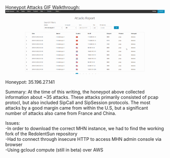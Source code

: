 Honeypot Attacks GIF Walkthrough: ![](https://github.com/ConnorCason/CodePath-Week-9/blob/master/attacks.gif)

Honeypot: 35.196.27.141

Summary: At the time of this writing, the honeypot above collected information about ~35 attacks. These attacks primarily consisted of pcap protocl, but also included SipCall and SipSession protocols. The most attacks by a good margin came from within the U.S, but a significant number of attacks also came from France and China.

Issues:   
-In order to download the correct MHN instance, we had to find the working fork of the RedolentSun repository  
-Had to connect through insecure HTTP to access MHN admin console via browser  
-Using gcloud compute (still in beta) over AWS  